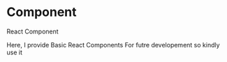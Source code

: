 # Component
React Component

Here, I provide Basic React Components For futre developement so kindly use it
